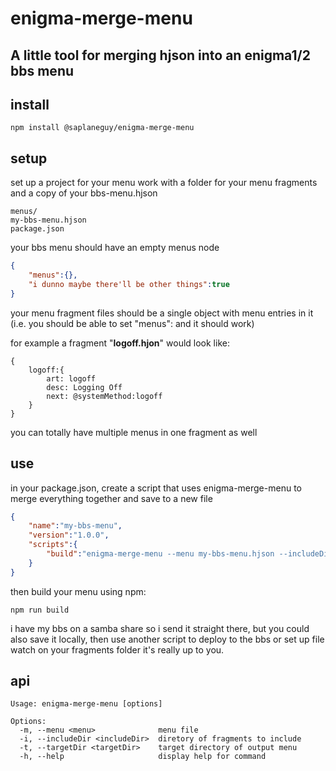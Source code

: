 # enigma-merge-menu
## A little tool for merging hjson into an enigma1/2 bbs menu

## install

``` npm install @saplaneguy/enigma-merge-menu ```

## setup

set up a project for your menu work with a folder for your menu fragments and a copy of your bbs-menu.hjson

```
menus/
my-bbs-menu.hjson
package.json
```

your bbs menu should have an empty menus node

```json
{
    "menus":{},
    "i dunno maybe there'll be other things":true
}
```

your menu fragment files should be a single object with menu entries in it (i.e. you should be able to set "menus":<the fragment> and it should work)

for example a fragment "**logoff.hjon**" would look like:

```
{
    logoff:{
        art: logoff
        desc: Logging Off
        next: @systemMethod:logoff
    }
}
```

you can totally have multiple menus in one fragment as well

## use

in your package.json, create a script that uses enigma-merge-menu to merge everything together and save to a new file

```json
{
    "name":"my-bbs-menu",
    "version":"1.0.0",
    "scripts":{
        "build":"enigma-merge-menu --menu my-bbs-menu.hjson --includeDir menus/--targetDir \\\\mybbs-pi/enigmabbs/config/"
    }
}
```

then build your menu using npm:
```
npm run build
```

i have my bbs on a samba share so i send it straight there, but you could also save it locally, then use another script to deploy to the bbs or set up file watch on your fragments folder it's really up to you.

## api
```
Usage: enigma-merge-menu [options]

Options:
  -m, --menu <menu>              menu file
  -i, --includeDir <includeDir>  diretory of fragments to include
  -t, --targetDir <targetDir>    target directory of output menu
  -h, --help                     display help for command
  ```